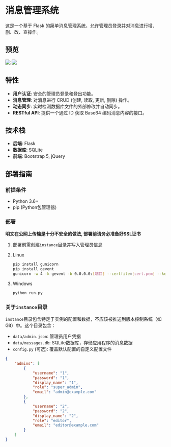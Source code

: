 # 消息管理系统

这是一个基于 Flask 的简单消息管理系统，允许管理员登录并对消息进行增、删、改、查操作。

## 预览

![](/images/001.png)
![](/images/002.png)

## 特性

-   **用户认证**: 安全的管理员登录和登出功能。
-   **消息管理**: 对消息进行 CRUD (创建, 读取, 更新, 删除) 操作。
-   **动态同步**: 实时检测数据库文件的外部修改并自动同步。
-   **RESTful API**: 提供一个通过 ID 获取 Base64 编码消息内容的接口。

## 技术栈

-   **后端**: Flask
-   **数据库**: SQLite
-   **前端**: Bootstrap 5, jQuery

## 部署指南

### 前提条件

- Python 3.6+
- pip (Python包管理器)

### 部署

**明文在公网上传输是十分不安全的做法, 部署前请务必准备好SSL证书**

1. 部署前需创建`instance`目录并写入管理员信息

2. Linux
   ```bash
   pip install gunicorn
   pip install gevent
   gunicorn -w 4 -k gevent -b 0.0.0.0:[端口] --certfile=[cert.pem] --keyfile=[key.pem]  --preload run:app
   ```
3. Windows
   ```bash
   python run.py 
   ```

### 关于`instance`目录

`instance`目录包含特定于实例的配置和数据，不应该被推送到版本控制系统（如Git）中。这个目录包含：

- `data/admin.json`: 管理员用户凭据
- `data/messages.db`: SQLite数据库，存储应用程序的消息数据
- `config.py` (可选): 覆盖默认配置的自定义配置文件

```json
{
    "admins": [
        {
            "username": "1",
            "password": "1",
            "display_name": "1",
            "role": "super_admin",
            "email": "admin@example.com"
        },
        {
            "username": "2",
            "password": "2",
            "display_name": "2",
            "role": "editor",
            "email": "editor@example.com"
        }
    ]
}

```
